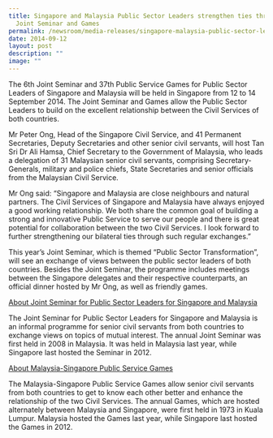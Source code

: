 ```yaml
---
title: Singapore and Malaysia Public Sector Leaders strengthen ties through
  Joint Seminar and Games
permalink: /newsroom/media-releases/singapore-malaysia-public-sector-leaders-joint-seminar-and-games-2014/
date: 2014-09-12
layout: post
description: ""
image: ""
---
```

The 6th Joint Seminar and 37th Public Service Games for Public Sector Leaders of Singapore and Malaysia will be held in Singapore from 12 to 14 September 2014. The Joint Seminar and Games allow the Public Sector Leaders to build on the excellent relationship between the Civil Services of both countries.

Mr Peter Ong, Head of the Singapore Civil Service, and 41 Permanent Secretaries, Deputy Secretaries and other senior civil servants, will host Tan Sri Dr Ali Hamsa, Chief Secretary to the Government of Malaysia, who leads a delegation of 31 Malaysian senior civil servants, comprising Secretary-Generals, military and police chiefs, State Secretaries and senior officials from the Malaysian Civil Service.

Mr Ong said: “Singapore and Malaysia are close neighbours and natural partners. The Civil Services of Singapore and Malaysia have always enjoyed a good working relationship. We both share the common goal of building a strong and innovative Public Service to serve our people and there is great potential for collaboration between the two Civil Services. I look forward to further strengthening our bilateral ties through such regular exchanges.”

This year’s Joint Seminar, which is themed “Public Sector Transformation”, will see an exchange of views between the public sector leaders of both countries. Besides the Joint Seminar, the programme includes meetings between the Singapore delegates and their respective counterparts, an official dinner hosted by Mr Ong, as well as friendly games.

<u>About Joint Seminar for Public Sector Leaders for Singapore and Malaysia</u>

The Joint Seminar for Public Sector Leaders for Singapore and Malaysia is an informal programme for senior civil servants from both countries to exchange views on topics of mutual interest. The annual Joint Seminar was first held in 2008 in Malaysia. It was held in Malaysia last year, while Singapore last hosted the Seminar in 2012.

<u>About Malaysia-Singapore Public Service Games</u>

The Malaysia-Singapore Public Service Games allow senior civil servants from both countries to get to know each other better and enhance the relationship of the two Civil Services. The annual Games, which are hosted alternately between Malaysia and Singapore, were first held in 1973 in Kuala Lumpur. Malaysia hosted the Games last year, while Singapore last hosted the Games in 2012.


